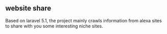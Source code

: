 ## website share
Based on laravel 5.1, the project mainly crawls information from alexa sites to share with you some interesting niche sites.

